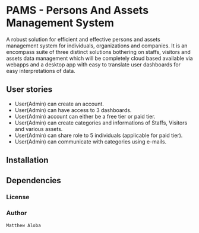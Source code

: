 # PAMS - Persons And Assets Management System

A robust solution for efficient and effective persons and assets management system for individuals, organizations and companies. It is an encompass suite of three distinct solutions bothering on staffs, visitors and assets data management which will be completely cloud based available via webapps and a desktop app with easy to translate user dashboards for easy interpretations of data.

## User stories

- User(Admin) can create an account.
- User(Admin) can have access to 3 dashboards.
- User(Admin) account can either be a free tier or paid tier.
- User(Admin) can create categories and informations of Staffs, Visitors and various assets.
- User(Admin) can share role to 5 individuals (applicable for paid tier).
- User(Admin) can communicate with categories using e-mails.

## Installation

## Dependencies

### License

### Author

`Matthew Aloba `

